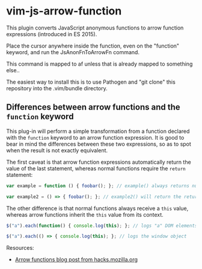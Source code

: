# vim-js-arrow-function

This plugin converts JavaScript anonymous functions
to arrow function expressions (introduced in ES 2015).

Place the cursor anywhere inside the function,
even on the "function" keyword,
and run the JsAnonFnToArrowFn command.

This command is mapped to <leader>af
unless that is already mapped to something else..

The easiest way to install this is to use Pathogen and
"git clone" this repository into the .vim/bundle directory.

## Differences between arrow functions and the `function` keyword

This plug-in will perform a simple transformation from a function declared with
the `function` keyword to an arrow function expression. It is good to bear in
mind the differences between these two expressions, so as to spot when the
result is not exactly equivalent.

The first caveat is that arrow function expressions automatically return the
value of the last statement, whereas normal functions require the `return`
statement:

```javascript
var example = function () { foobar(); }; // example() always returns null

var example2 = () => { foobar(); }; // example2() will return the return value of foobar()
```

The other difference is that normal functions always receive a `this` value,
whereas arrow functions inherit the `this` value from its context.

```javascript
$("a").each(function() { console.log(this); }; // logs "a" DOM elements

$("a").each(() => { console.log(this); }; // logs the window object
```

Resources:

- [Arrow functions blog post from hacks.mozilla.org](https://hacks.mozilla.org/2015/06/es6-in-depth-arrow-functions/)
